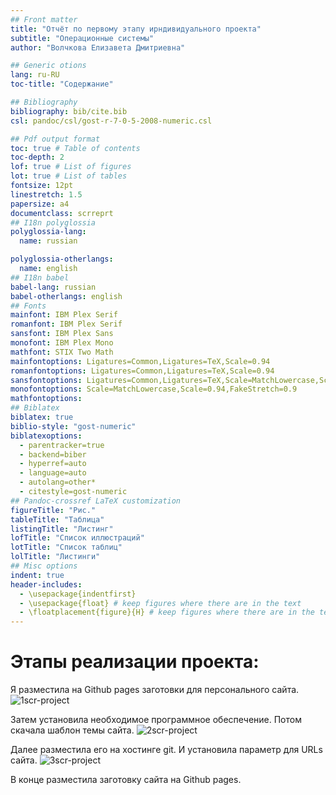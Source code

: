 ```yaml
---
## Front matter
title: "Отчёт по первому этапу ирндивидуального проекта"
subtitle: "Операционные системы"
author: "Волчкова Eлизавета Дмитриевна"

## Generic otions
lang: ru-RU
toc-title: "Содержание"

## Bibliography
bibliography: bib/cite.bib
csl: pandoc/csl/gost-r-7-0-5-2008-numeric.csl

## Pdf output format
toc: true # Table of contents
toc-depth: 2
lof: true # List of figures
lot: true # List of tables
fontsize: 12pt
linestretch: 1.5
papersize: a4
documentclass: scrreprt
## I18n polyglossia
polyglossia-lang:
  name: russian

polyglossia-otherlangs:
  name: english
## I18n babel
babel-lang: russian
babel-otherlangs: english
## Fonts
mainfont: IBM Plex Serif
romanfont: IBM Plex Serif
sansfont: IBM Plex Sans
monofont: IBM Plex Mono
mathfont: STIX Two Math
mainfontoptions: Ligatures=Common,Ligatures=TeX,Scale=0.94
romanfontoptions: Ligatures=Common,Ligatures=TeX,Scale=0.94
sansfontoptions: Ligatures=Common,Ligatures=TeX,Scale=MatchLowercase,Scale=0.94
monofontoptions: Scale=MatchLowercase,Scale=0.94,FakeStretch=0.9
mathfontoptions:
## Biblatex
biblatex: true
biblio-style: "gost-numeric"
biblatexoptions:
  - parentracker=true
  - backend=biber
  - hyperref=auto
  - language=auto
  - autolang=other*
  - citestyle=gost-numeric
## Pandoc-crossref LaTeX customization
figureTitle: "Рис."
tableTitle: "Таблица"
listingTitle: "Листинг"
lofTitle: "Список иллюстраций"
lotTitle: "Список таблиц"
lolTitle: "Листинги"
## Misc options
indent: true
header-includes:
  - \usepackage{indentfirst}
  - \usepackage{float} # keep figures where there are in the text
  - \floatplacement{figure}{H} # keep figures where there are in the text
---
```

# Этапы реализации проекта:
Я разместила  на Github pages заготовки для персонального сайта.
![1scr-project](https://github.com/user-attachments/assets/44be1069-b0fc-43a4-ade3-00888f7a919b)

Затем установила  необходимое программное обеспечение.
Потом скачала  шаблон темы сайта.
![2scr-project](https://github.com/user-attachments/assets/d92f9ad8-4819-49dd-b02b-c7252d33440b)

Далее разместила  его на хостинге git.
И установила параметр  для URLs сайта.
![3scr-project](https://github.com/user-attachments/assets/e14d8c8f-d792-44d7-af9b-dc17a9822802)

В конце разместила   заготовку сайта на Github pages.
